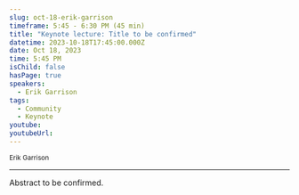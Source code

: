 ```yaml
---
slug: oct-18-erik-garrison
timeframe: 5:45 - 6:30 PM (45 min)
title: "Keynote lecture: Title to be confirmed"
datetime: 2023-10-18T17:45:00.000Z
date: Oct 18, 2023
time: 5:45 PM
isChild: false
hasPage: true
speakers:
  - Erik Garrison
tags:
  - Community
  - Keynote
youtube: 
youtubeUrl: 
---
```

<div className="mb-4">
  <small className="typo-small">
    Erik Garrison
  </small>
</div>

<hr className="border-t border-gray-50 mb-4 opacity-20" />

Abstract to be confirmed.
